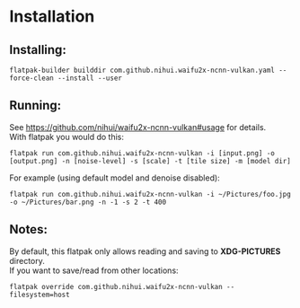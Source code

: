 # Installation

## Installing:
```
flatpak-builder builddir com.github.nihui.waifu2x-ncnn-vulkan.yaml --force-clean --install --user
```

## Running:
See https://github.com/nihui/waifu2x-ncnn-vulkan#usage for details.  
With flatpak you would do this:
```
flatpak run com.github.nihui.waifu2x-ncnn-vulkan -i [input.png] -o [output.png] -n [noise-level] -s [scale] -t [tile size] -m [model dir]
```
For example (using default model and denoise disabled):
```
flatpak run com.github.nihui.waifu2x-ncnn-vulkan -i ~/Pictures/foo.jpg -o ~/Pictures/bar.png -n -1 -s 2 -t 400
```


## Notes:
By default, this flatpak only allows reading and saving to **XDG-PICTURES** directory.  
If you want to save/read from other locations:
```
flatpak override com.github.nihui.waifu2x-ncnn-vulkan --filesystem=host
```
